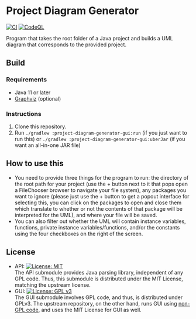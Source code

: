 # Project Diagram Generator

[![CI](https://github.com/syoon2/Project-Diagram-Generator/actions/workflows/ci.yml/badge.svg)](https://github.com/syoon2/Project-Diagram-Generator/actions/workflows/ci.yml)
[![CodeQL](https://github.com/syoon2/Project-Diagram-Generator/actions/workflows/codeql.yml/badge.svg)](https://github.com/syoon2/Project-Diagram-Generator/actions/workflows/codeql.yml)

Program that takes the root folder of a Java project and builds a UML diagram
that corresponds to the provided project.

## Build

### Requirements

- Java 11 or later
- [Graphviz](https://graphviz.org/) (optional)

### Instructions

1. Clone this repository.
2. Run `./gradlew :project-diagram-generator-gui:run` (if you just want to run
  this) or `./gradlew :project-diagram-generator-gui:uberJar` (if you want an
  all-in-one JAR file)

## How to use this

- You need to provide three things for the program to run: the directory of the
  root path for your project (use the + button next to it that pops open a
  FileChooser browser to navigate your file system), any packages you want to
  ignore (please just use the + button to get a popout interface for selecting
  this, you can click on the packages to open and close them which translate to
  whether or not the contents of that package will be interpreted for the UML),
  and where your file will be saved.
- You can also filter out whether the UML will contain instance variables,
  functions, private instance variables/functions, and/or the constants using
  the four checkboxes on the right of the screen.

## License

- API: [![License: MIT](https://img.shields.io/badge/License-MIT-yellow.svg)](https://opensource.org/licenses/MIT)  
  The API submodule provides Java parsing library, independent of any GPL code.
  Thus, this submodule is distributed under the MIT License, matching
  the upstream license.
- GUI: [![License: GPL v3](https://img.shields.io/badge/License-GPLv3-blue.svg)](https://www.gnu.org/licenses/gpl-3.0)  
  The GUI submodule involves GPL code, and thus, is distributed under GPLv3.
  The upstream repository, on the other hand, runs GUI using
  [non-GPL code](https://github.com/Reithger/SoftwareVisualInterface), and uses
  the MIT License for GUI as well.

